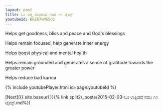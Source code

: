 ```yaml
---
layout: post
title: ಓಂ ಆತ್ಮ ಸಂಭವಯ ನಮಃ ೧೧ ಟೈಮ್ಸ್
youtubeId: BRZ67kMS5cQ
---
```

 
 
Helps get goodness, bliss and peace and God's blessings
 
Helps remain focused, help generate inner energy 
 
Helps boost physical and mental health 
 
Helps remain grounded and generates a sense of gratitude towards the greater power 
 
Helps reduce bad karma
 
 
 
 


{% include youtubePlayer.html id=page.youtubeId %}
 
[Next]({{ site.baseurl }}{% link  split2/_posts/2015-02-03-ಓಂ ಉತ್ಭಿಡದೆ ನಮಃ ೧೧ ಟೈಮ್ಸ್.md%})
 
